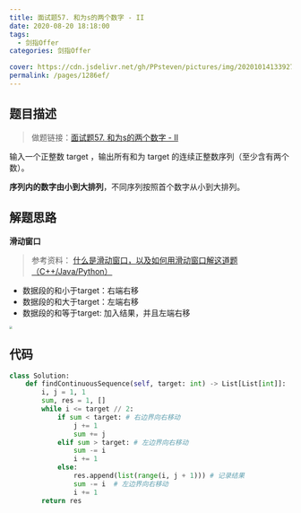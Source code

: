 ```yaml
---
title: 面试题57. 和为s的两个数字 - II
date: 2020-08-20 18:18:00
tags: 
  - 剑指Offer
categories: 剑指Offer

cover: https://cdn.jsdelivr.net/gh/PPsteven/pictures/img/20201014133927.png
permalink: /pages/1286ef/
---
```


## 题目描述

> 做题链接：[面试题57. 和为s的两个数字 - II](https://leetcode-cn.com/problems/he-wei-sde-lian-xu-zheng-shu-xu-lie-lcof/)

输入一个正整数 target ，输出所有和为 target 的连续正整数序列（至少含有两个数）。

**序列内的数字由小到大排列**，不同序列按照首个数字从小到大排列。

<!--more-->

## 解题思路

**滑动窗口**

> 参考资料： [什么是滑动窗口，以及如何用滑动窗口解这道题（C++/Java/Python）](https://leetcode-cn.com/problems/he-wei-sde-lian-xu-zheng-shu-xu-lie-lcof/solution/shi-yao-shi-hua-dong-chuang-kou-yi-ji-ru-he-yong-h/)

- 数据段的和小于target：右端右移
- 数据段的和大于target：左端右移
- 数据段的和等于target:   加入结果，并且左端右移

<img src="https://cdn.jsdelivr.net/gh/PPsteven/pictures/img/20200713024652.png" style="zoom: 33%;" />

## 代码

```python
class Solution:
    def findContinuousSequence(self, target: int) -> List[List[int]]:
        i, j = 1, 1
        sum, res = 1, []
        while i <= target // 2:
            if sum < target: # 右边界向右移动
                j += 1
                sum += j
            elif sum > target: # 左边界向右移动
                sum -= i
                i += 1
            else:
                res.append(list(range(i, j + 1))) # 记录结果
                sum -= i  # 左边界向右移动 
                i += 1
        return res 
```
